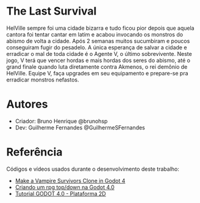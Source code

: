 # The Last Survival

HelVille sempre foi uma cidade bizarra e tudo ficou pior depois que aquela cantora
foi tentar cantar em latim e acabou invocando os monstros do abismo de volta a
cidade. Após 2 semanas muitos sucumbiram e poucos conseguiram fugir do pesadelo.
A única esperança de salvar a cidade e erradicar o mal de toda cidade é o Agente V, o
último sobrevivente.
Neste jogo, V terá que vencer hordas e mais hordas dos seres do abismo, até o grand
finale quando luta diretamente contra Akmenos, o rei demônio de HelVille.
Equipe V, faça upgrades em seu equipamento e prepare-se pra erradicar monstros
nefastos.

# Autores
* Criador: Bruno Henrique @brunohsp
* Dev: Guilherme Fernandes @GuilhermeSFernandes

# Referência

Códigos e vídeos usados durante o desenvolvimento deste trabalho:
* [Make a Vampire Survivors Clone in Godot 4](https://www.youtube.com/watch?v=abA7TF7z6W8&list=PLtosjGHWDab682nfZ1f6JSQ1cjap7Ieeb&ab_channel=Branno)
* [Criando um rpg top/down na Godot 4.0](https://www.youtube.com/watch?v=BmJlBFUVBDo&list=PLFzAtSiFUbT-UZcEli_IlKFQdk3FEBMlq&ab_channel=DevBandeira)
* [Tutorial GODOT 4.0 - Plataforma 2D](https://www.youtube.com/playlist?list=PL-oJEh-N3A3SOPWuMuulbnJv0BFgvBnVG)
